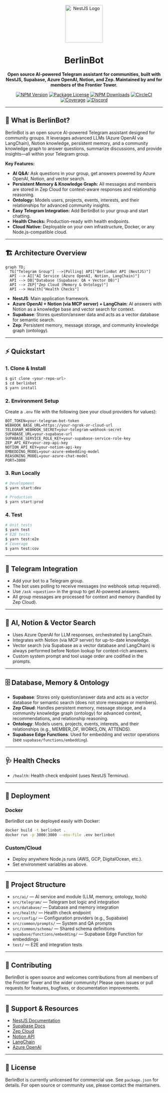 <p align="center">
  <img src="https://nestjs.com/img/logo-small.svg" width="120" alt="NestJS Logo" />
</p>

<h1 align="center">BerlinBot</h1>

<p align="center">
  <b>Open source AI-powered Telegram assistant for communities, built with NestJS, Supabase, Azure OpenAI, Notion, and Zep. Maintained by and for members of the Frontier Tower.</b>
</p>

<p align="center">
  <a href="https://www.npmjs.com/~nestjscore" target="_blank"><img src="https://img.shields.io/npm/v/@nestjs/core.svg" alt="NPM Version" /></a>
  <a href="https://www.npmjs.com/~nestjscore" target="_blank"><img src="https://img.shields.io/npm/l/@nestjs/core.svg" alt="Package License" /></a>
  <a href="https://www.npmjs.com/~nestjscore" target="_blank"><img src="https://img.shields.io/npm/dm/@nestjs/common.svg" alt="NPM Downloads" /></a>
  <a href="https://circleci.com/gh/nestjs/nest" target="_blank"><img src="https://img.shields.io/circleci/build/github/nestjs/nest/master" alt="CircleCI" /></a>
  <a href="https://coveralls.io/github/nestjs/nest?branch=master" target="_blank"><img src="https://coveralls.io/repos/github/nestjs/nest/badge.svg?branch=master#9" alt="Coverage" /></a>
  <a href="https://discord.gg/G7Qnnhy" target="_blank"><img src="https://img.shields.io/badge/discord-online-brightgreen.svg" alt="Discord"/></a>
</p>

---

## 🚀 What is BerlinBot?

BerlinBot is an open source AI-powered Telegram assistant designed for community groups. It leverages advanced LLMs (Azure OpenAI via LangChain), Notion knowledge, persistent memory, and a community knowledge graph to answer questions, summarize discussions, and provide insights—all within your Telegram group.

**Key Features:**

- **AI Q&A:** Ask questions in your group, get answers powered by Azure OpenAI, Notion, and vector search.
- **Persistent Memory & Knowledge Graph:** All messages and members are stored in Zep Cloud for context-aware responses and relationship reasoning.
- **Ontology:** Models users, projects, events, interests, and their relationships for advanced community insights.
- **Easy Telegram Integration:** Add BerlinBot to your group and start chatting.
- **Health Checks:** Production-ready with health endpoints.
- **Cloud Native:** Deployable on your own infrastructure, Docker, or any Node.js-compatible cloud.

---

## 🏗️ Architecture Overview

```mermaid
graph TD;
  TG["Telegram Group"] -->|Polling| API["BerlinBot API (NestJS)"]
  API --> AI["AI Service (Azure OpenAI, Notion, LangChain)"]
  API --> DB["Database (Supabase: QA + Vector DB)"]
  API --> ZEP["Zep Cloud (Memory & Ontology)"]
  API --> Health["Health Checks"]
```

- **NestJS**: Main application framework.
- **Azure OpenAI + Notion (via MCP server) + LangChain**: AI answers with Notion as a knowledge base and vector search for context.
- **Supabase**: Stores question/answer data and acts as a vector database for semantic search.
- **Zep**: Persistent memory, message storage, and community knowledge graph (ontology).

---

## ⚡ Quickstart

### 1. Clone & Install

```bash
$ git clone <your-repo-url>
$ cd berlinbot
$ yarn install
```

### 2. Environment Setup

Create a `.env` file with the following (see your cloud providers for values):

```env
BOT_TOKEN=your-telegram-bot-token
WEBHOOK_BASE_URL=https://your-ngrok-or-cloud-url
TELEGRAM_WEBHOOK_SECRET=your-telegram-webhook-secret
SUPABASE_URL=your-supabase-url
SUPABASE_SERVICE_ROLE_KEY=your-supabase-service-role-key
ZEP_API_KEY=your-zep-api-key
NOTION_API_KEY=your-notion-api-key
EMBEDDING_MODEL=your-azure-embedding-model
REASONING_MODEL=your-azure-chat-model
PORT=3000
```

### 3. Run Locally

```bash
# Development
$ yarn start:dev

# Production
$ yarn start:prod
```

### 4. Test

```bash
# Unit tests
$ yarn test
# E2E tests
$ yarn test:e2e
# Coverage
$ yarn test:cov
```

---

## 🤖 Telegram Integration

- Add your bot to a Telegram group.
- The bot uses polling to receive messages (no webhook setup required).
- Use `/ask <question>` in the group to get AI-powered answers.
- All group messages are processed for context and memory (handled by Zep Cloud).

---

## 🧠 AI, Notion & Vector Search

- Uses Azure OpenAI for LLM responses, orchestrated by LangChain.
- Integrates with Notion (via MCP server) for up-to-date knowledge.
- Vector search (via Supabase as a vector database and LangChain) is always performed before Notion lookup for context-rich answers.
- Custom system prompt and tool usage order are codified in the prompts.

---

## 🗄️ Database, Memory & Ontology

- **Supabase**: Stores only question/answer data and acts as a vector database for semantic search (does not store messages or members).
- **Zep Cloud**: Handles persistent memory, message storage, and a community knowledge graph (ontology) for advanced context, recommendations, and relationship reasoning.
- **Ontology**: Models users, projects, events, interests, and their relationships (e.g., MEMBER_OF, WORKS_ON, ATTENDS).
- **Supabase Edge Functions**: Used for embedding and vector operations (see `supabase/functions/embedding`).

---

## 🩺 Health Checks

- `/health`: Health check endpoint (uses NestJS Terminus).

---

## 🚀 Deployment

### Docker

BerlinBot can be deployed easily with Docker:

```bash
docker build -t berlinbot .
docker run -p 3000:3000 --env-file .env berlinbot
```

### Custom/Cloud

- Deploy anywhere Node.js runs (AWS, GCP, DigitalOcean, etc.).
- Set environment variables as above.

---

## 📁 Project Structure

- `src/ai/` — AI service and module (LLM, memory, ontology, tools)
- `src/telegram/` — Telegram bot logic and integration
- `src/database/` — Database and memory integration
- `src/health/` — Health check endpoint
- `src/config/` — Configuration providers (e.g., Supabase)
- `src/common/prompts/` — System and QA prompts
- `src/common/schema/` — Shared schema definitions
- `supabase/functions/embedding/` — Supabase Edge Function for embeddings
- `test/` — E2E and integration tests

---

## 🙌 Contributing

BerlinBot is open source and welcomes contributions from all members of the Frontier Tower and the wider community! Please open issues or pull requests for features, bugfixes, or documentation improvements.

---

## 💬 Support & Resources

- [NestJS Documentation](https://docs.nestjs.com)
- [Supabase Docs](https://supabase.com/docs)
- [Zep Cloud](https://getzep.com/)
- [Notion API](https://developers.notion.com/)
- [LangChain](https://js.langchain.com/)
- [Azure OpenAI](https://learn.microsoft.com/en-us/azure/ai-services/openai/)

---

## 📝 License

BerlinBot is currently unlicensed for commercial use. See `package.json` for details. For open source or community use, please contact the maintainers.
